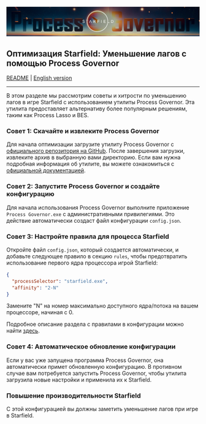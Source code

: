 ![Logo Process Governor](../images/starfield-theme-header.png)

## Оптимизация Starfield: Уменьшение лагов с помощью Process Governor

[README](../README.ru.md) | [English version](starfield.md)

---

В этом разделе мы рассмотрим советы и хитрости по уменьшению лагов в игре Starfield с использованием утилиты Process
Governor. Эта утилита предоставляет альтернативу более популярным решениям, таким как Process Lasso и BES.

### Совет 1: Скачайте и извлеките Process Governor

Для начала оптимизации загрузите утилиту Process Governor
с [официального репозитория на GitHub](https://github.com/SystemXFiles/process-governor/releases/latest). После
завершения загрузки, извлеките архив в выбранную вами директорию. Если вам нужна подробная информация об утилите, вы
можете ознакомиться с [официальной документацией](https://github.com/SystemXFiles/process-governor#readme).

### Совет 2: Запустите Process Governor и создайте конфигурацию

Для начала использования Process Governor выполните приложение `Process Governor.exe` с административными привилегиями.
Это действие автоматически создаст файл конфигурации `config.json`.

### Совет 3: Настройте правила для процесса Starfield

Откройте файл `config.json`, который создается автоматически, и добавьте следующее правило в секцию `rules`, чтобы
предотвратить использование первого ядра процессора игрой Starfield:

```json
{
  "processSelector": "starfield.exe",
  "affinity": "2-N"
}
```

Замените "N" на номер максимально доступного ядра/потока на вашем процессоре, начиная с 0.

Подробное описание раздела с правилами в конфигурации можно найти [здесь](../README.ru.md#формат-конфигурации).

### Совет 4: Автоматическое обновление конфигурации

Если у вас уже запущена программа Process Governor, она автоматически примет обновленную конфигурацию. В противном
случае вам потребуется запустить Process Governor, чтобы утилита загрузила новые настройки и применила их к Starfield.

### Повышение производительности Starfield

С этой конфигурацией вы должны заметить уменьшение лагов при игре в Starfield.